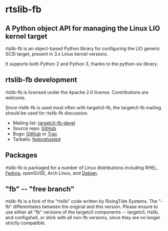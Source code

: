 rtslib-fb
=========

A Python object API for managing the Linux LIO kernel target
------------------------------------------------------------
rtslib-fb is an object-based Python library for configuring the LIO
generic SCSI target, present in 3.x Linux kernel versions.

It supports both Python 2 and Python 3, thanks to the python-six library.

rtslib-fb development
---------------------
rtslib-fb is licensed under the Apache 2.0 license. Contributions are welcome.

Since rtslib-fb is used most often with targetcli-fb, the targetcli-fb
mailing should be used for rtslib-fb discussion.

 * Mailing list: [targetcli-fb-devel](https://lists.fedorahosted.org/mailman/listinfo/targetcli-fb-devel)
 * Source repo: [GitHub](https://github.com/open-iscsi/rtslib-fb)
 * Bugs: [GitHub](https://github.com/open-iscsi/rtslib-fb/issues) or [Trac](https://fedorahosted.org/targetcli-fb/)
 * Tarballs: [fedorahosted](https://fedorahosted.org/releases/t/a/targetcli-fb/)

Packages
--------
rtslib-fb is packaged for a number of Linux distributions including
RHEL,
[Fedora](https://apps.fedoraproject.org/packages/python-rtslib),
openSUSE, Arch Linux, and
[Debian](https://tracker.debian.org/pkg/python-rtslib-fb).

"fb" -- "free branch"
---------------------

rtslib-fb is a fork of the "rtslib" code written by RisingTide Systems.
The "-fb" differentiates between the original and this version.
Please ensure to use either all "fb" versions of the targetcli components --
targetcli, rtslib, and configshell, or stick with all non-fb versions, since
they are no longer strictly compatible.
